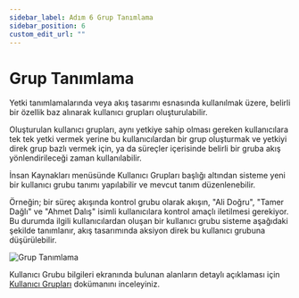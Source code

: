 ```yaml
---
sidebar_label: Adım 6 Grup Tanımlama
sidebar_position: 6
custom_edit_url: ""
---
```


# Grup Tanımlama

Yetki tanımlamalarında veya akış tasarımı esnasında kullanılmak üzere, belirli bir özellik baz alınarak kullanıcı grupları oluşturulabilir.

Oluşturulan kullanıcı grupları, aynı yetkiye sahip olması gereken kullanıcılara tek tek yetki vermek yerine bu kullanıcılardan bir grup oluşturmak ve yetkiyi direk grup bazlı vermek için, ya da süreçler içerisinde belirli bir gruba akış yönlendirileceği zaman kullanılabilir.

İnsan Kaynakları menüsünde Kullanıcı Grupları başlığı altından sisteme yeni bir kullanıcı grubu tanımı yapılabilir ve mevcut tanım düzenlenebilir.

Örneğin; bir süreç akışında kontrol grubu olarak akışın, "Ali Doğru", "Tamer Dağlı" ve "Ahmet Dalış" isimli kullanıcılara kontrol amaçlı iletilmesi gerekiyor. Bu durumda ilgili kullanıcılardan oluşan bir kullanıcı grubu sisteme aşağıdaki şekilde tanımlanır, akış tasarımında aksiyon direk bu kullanıcı grubuna düşürülebilir.

![Grup Tanımlama](https://docsbimser.blob.core.windows.net/imagecontainer/auto-upload7bae96a5-88f5-41af-9a18-1cdad816b08c)

Kullanıcı Grubu bilgileri ekranında bulunan alanların detaylı açıklaması için [Kullanıcı Grupları](web/human-resources/user-groups.md) dokümanını inceleyiniz.